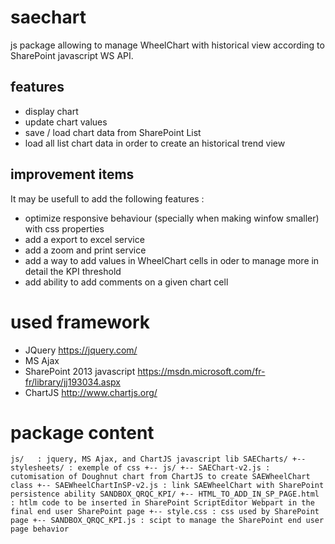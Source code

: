 # saechart
js package allowing to manage WheelChart with historical view according to SharePoint javascript WS API.

## features
+ display chart
+ update chart values
+ save / load chart data from SharePoint List
+ load all list chart data in order to create an historical trend view

## improvement items
It may be usefull to add the following features :
+ optimize responsive behaviour (specially when making winfow smaller) with css properties
+ add a export to excel service
+ add a zoom and print service
+ add a way to add values in WheelChart cells in oder to manage more in detail the KPI threshold
+ add ability to add comments on a given chart cell

# used framework
+ JQuery https://jquery.com/
+ MS Ajax
+ SharePoint 2013 javascript https://msdn.microsoft.com/fr-fr/library/jj193034.aspx
+ ChartJS http://www.chartjs.org/

# package content
`js/   : jquery, MS Ajax, and ChartJS javascript lib
SAECharts/
+-- stylesheets/ : exemple of css
+-- js/
    +-- SAEChart-v2.js : cutomisation of Doughnut chart from ChartJS to create SAEWheelChart class
    +-- SAEWheelChartInSP-v2.js : link SAEWheelChart with SharePoint persistence ability
SANDBOX_QRQC_KPI/
    +-- HTML_TO_ADD_IN_SP_PAGE.html : htlm code to be inserted in SharePoint ScriptEditor Webpart in the final end user SharePoint page
    +-- style.css : css used by SharePoint page
    +-- SANDBOX_QRQC_KPI.js : scipt to manage the SharePoint end user page behavior
`
